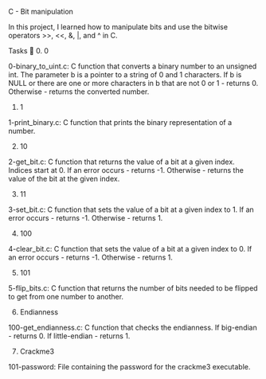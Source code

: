 C - Bit manipulation

In this project, I learned how to manipulate bits and use the bitwise operators >>, <<, &, |, and ^ in C.

Tasks 📃
0. 0

0-binary_to_uint.c: C function that converts a binary number to an unsigned int.
The parameter b is a pointer to a string of 0 and 1 characters.
If b is NULL or there are one or more characters in b that are not 0 or 1 - returns 0.
Otherwise - returns the converted number.

1. 1

1-print_binary.c: C function that prints the binary representation of a number.

2. 10

2-get_bit.c: C function that returns the value of a bit at a given index.
Indices start at 0.
If an error occurs - returns -1.
Otherwise - returns the value of the bit at the given index.

3. 11

3-set_bit.c: C function that sets the value of a bit at a given index to 1.
If an error occurs - returns -1.
Otherwise - returns 1.

4. 100

4-clear_bit.c: C function that sets the value of a bit at a given index to 0.
If an error occurs - returns -1.
Otherwise - returns 1.

5. 101

5-flip_bits.c: C function that returns the number of bits needed to be flipped to get from one number to another.

6. Endianness

100-get_endianness.c: C function that checks the endianness.
If big-endian - returns 0.
If little-endian - returns 1.

7. Crackme3

101-password: File containing the password for the crackme3 executable.
